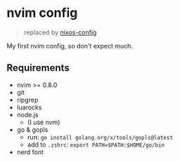 # nvim config

> replaced by [nixos-config](https://github.com/andrewyazura/nix-config)

My first nvim config, so don't expect much.

## Requirements

- nvim >= 0.8.0
- git
- ripgrep
- luarocks
- node.js
    - (I use nvm)
- go & gopls
    - run: `go install golang.org/x/tools/gopls@latest`
    - add to `.zshrc`: `export PATH=$PATH:$HOME/go/bin`
- nerd font


